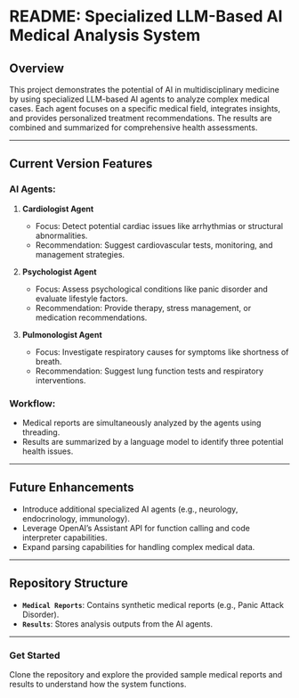 # README: Specialized LLM-Based AI Medical Analysis System

## Overview  
This project demonstrates the potential of AI in multidisciplinary medicine by using specialized LLM-based AI agents to analyze complex medical cases. Each agent focuses on a specific medical field, integrates insights, and provides personalized treatment recommendations. The results are combined and summarized for comprehensive health assessments.

---

## Current Version Features  
### AI Agents:  
1. **Cardiologist Agent**  
   - Focus: Detect potential cardiac issues like arrhythmias or structural abnormalities.  
   - Recommendation: Suggest cardiovascular tests, monitoring, and management strategies.

2. **Psychologist Agent**  
   - Focus: Assess psychological conditions like panic disorder and evaluate lifestyle factors.  
   - Recommendation: Provide therapy, stress management, or medication recommendations.

3. **Pulmonologist Agent**  
   - Focus: Investigate respiratory causes for symptoms like shortness of breath.  
   - Recommendation: Suggest lung function tests and respiratory interventions.

### Workflow:  
- Medical reports are simultaneously analyzed by the agents using threading.  
- Results are summarized by a language model to identify three potential health issues.  

---

## Future Enhancements  
- Introduce additional specialized AI agents (e.g., neurology, endocrinology, immunology).  
- Leverage OpenAI’s Assistant API for function calling and code interpreter capabilities.  
- Expand parsing capabilities for handling complex medical data.

---

## Repository Structure  
- **`Medical Reports`**: Contains synthetic medical reports (e.g., Panic Attack Disorder).  
- **`Results`**: Stores analysis outputs from the AI agents.

---

### Get Started  
Clone the repository and explore the provided sample medical reports and results to understand how the system functions.
